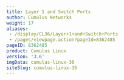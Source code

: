 ```yaml
---
title: Layer 1 and Switch Ports
author: Cumulus Networks
weight: 17
aliases:
 - /display/CL36/Layer+1+and+Switch+Ports
 - /pages/viewpage.action?pageId=8362485
pageID: 8362485
product: Cumulus Linux
version: '3.6'
imgData: cumulus-linux-36
siteSlug: cumulus-linux-36
---
```


